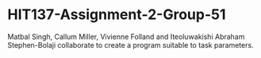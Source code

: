 # HIT137-Assignment-2-Group-51
Matbal Singh, Callum Miller, Vivienne Folland and Iteoluwakishi Abraham Stephen-Bolaji collaborate to create a program suitable to task parameters.
